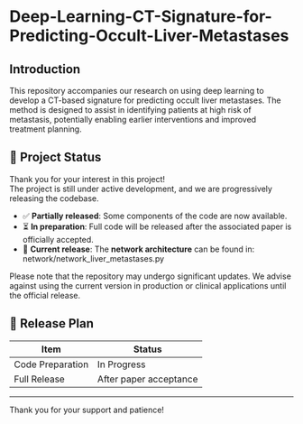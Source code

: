 # Deep-Learning-CT-Signature-for-Predicting-Occult-Liver-Metastases

## Introduction

This repository accompanies our research on using deep learning to develop a CT-based signature for predicting occult liver metastases. The method is designed to assist in identifying patients at high risk of metastasis, potentially enabling earlier interventions and improved treatment planning.

## 🔧 Project Status

Thank you for your interest in this project!  
The project is still under active development, and we are progressively releasing the codebase.

- ✅ **Partially released**: Some components of the code are now available.
- ⏳ **In preparation**: Full code will be released after the associated paper is officially accepted.
- 📌 **Current release**: The **network architecture** can be found in: network/network_liver_metastases.py


Please note that the repository may undergo significant updates. We advise against using the current version in production or clinical applications until the official release.

## 📅 Release Plan

| Item              | Status                  |
|-------------------|--------------------------|
| Code Preparation  | In Progress              |
| Full Release      | After paper acceptance   |


---

Thank you for your support and patience!


